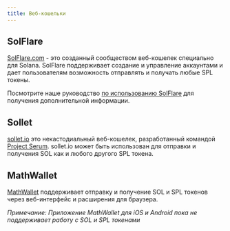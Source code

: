 ```yaml
---
title: Веб-кошельки
---
```


## SolFlare
[SolFlare.com](https://solflare.com/) - это созданный сообществом веб-кошелек специально для Solana.  SolFlare поддерживает создание и управление аккаунтами и дает пользователям возможность отправлять и получать любые SPL токены.

Посмотрите наше руководство [по использованию SolFlare](solflare.md) для получения дополнительной информации.

## Sollet
[sollet.io](https://www.sollet.io/) это некастодиальный веб-кошелек, разработанный командой [Project Serum](https://projectserum.com/).  sollet.io может быть использован для отправки и получения SOL как и любого другого SPL токена.

## MathWallet

[MathWallet](https://mathwallet.org/) поддерживает отправку и получение SOL и SPL токенов через веб-интерфейс и расширения для браузера.

*Примечание: Приложение MathWallet для iOS и Android пока не поддерживает работу с SOL и SPL токенами*
